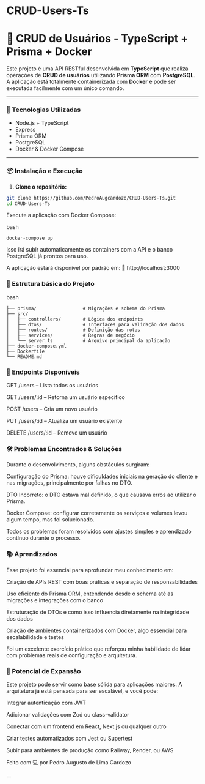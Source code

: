 # CRUD-Users-Ts

# 🧩 CRUD de Usuários - TypeScript + Prisma + Docker

Este projeto é uma API RESTful desenvolvida em **TypeScript** que realiza operações de **CRUD de usuários** utilizando **Prisma ORM** com **PostgreSQL**. A aplicação está totalmente containerizada com **Docker** e pode ser executada facilmente com um único comando.

---

### 🚀 Tecnologias Utilizadas

- Node.js + TypeScript
- Express
- Prisma ORM
- PostgreSQL
- Docker & Docker Compose

---

### 📦 Instalação e Execução

1. **Clone o repositório:**

```bash
git clone https://github.com/PedroAugcardozo/CRUD-Users-Ts.git
cd CRUD-Users-Ts
```
Execute a aplicação com Docker Compose:

bash
```
docker-compose up
```
Isso irá subir automaticamente os containers com a API e o banco PostgreSQL já prontos para uso.

A aplicação estará disponível por padrão em:
📍 http://localhost:3000

### 📁 Estrutura básica do Projeto
bash

```
├── prisma/                 # Migrações e schema do Prisma
├── src/
│   ├── controllers/        # Lógica dos endpoints
│   ├── dtos/               # Interfaces para validação dos dados
│   ├── routes/             # Definição das rotas
│   ├── services/           # Regras de negócio
│   └── server.ts           # Arquivo principal da aplicação
├── docker-compose.yml
├── Dockerfile
└── README.md
```
### 🧪 Endpoints Disponíveis
GET /users – Lista todos os usuários

GET /users/:id – Retorna um usuário específico

POST /users – Cria um novo usuário

PUT /users/:id – Atualiza um usuário existente

DELETE /users/:id – Remove um usuário

### 🛠️ Problemas Encontrados & Soluções
Durante o desenvolvimento, alguns obstáculos surgiram:

Configuração do Prisma: houve dificuldades iniciais na geração do cliente e nas migrações, principalmente por falhas no DTO.

DTO Incorreto: o DTO estava mal definido, o que causava erros ao utilizar o Prisma.

Docker Compose: configurar corretamente os serviços e volumes levou algum tempo, mas foi solucionado.

Todos os problemas foram resolvidos com ajustes simples e aprendizado contínuo durante o processo.

### 📚 Aprendizados
Esse projeto foi essencial para aprofundar meu conhecimento em:

Criação de APIs REST com boas práticas e separação de responsabilidades

Uso eficiente do Prisma ORM, entendendo desde o schema até as migrações e integrações com o banco

Estruturação de DTOs e como isso influencia diretamente na integridade dos dados

Criação de ambientes containerizados com Docker, algo essencial para escalabilidade e testes

Foi um excelente exercício prático que reforçou minha habilidade de lidar com problemas reais de configuração e arquitetura.

### 🌱 Potencial de Expansão
Este projeto pode servir como base sólida para aplicações maiores. A arquitetura já está pensada para ser escalável, e você pode:

Integrar autenticação com JWT

Adicionar validações com Zod ou class-validator

Conectar com um frontend em React, Next.js ou qualquer outro

Criar testes automatizados com Jest ou Supertest

Subir para ambientes de produção como Railway, Render, ou AWS

Feito com 💻 por Pedro Augusto de Lima Cardozo

--
